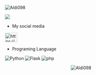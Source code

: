 
<img align="center" src="https://github-readme-stats.vercel.app/api?username=Aldi098&show_icons=true&locale=id" alt="Aldi098"/></p>
<img align="center" src="https://github-readme-stats.anuraghazra1.vercel.app/api/top-langs/?username=Aldi098&layout=compact" />

- My social media

<p align="left">

<a href="https://youtube.com/channel/UClgRSMeKAeAViJgjwue4dyw
" target="blank"><img align="center" src="https://raw.githubusercontent.com/rahuldkjain/github-profile-readme-generator/master/src/images/icons/Social/youtube.svg" alt="https://youtube.com/channel/UClgRSMeKAeAViJgjwue4dyw" height="30" width="40" /></a>

</p>

- Programing Language

![Python](https://img.shields.io/badge/-Python-000?&logo=Python)
![Flask](https://img.shields.io/badge/-Flask-000?&logo=Flask)
![php](https://img.shields.io/badge/-Php-000?&logo=php)

<p align="center"> <img src="https://komarev.com/ghpvc/?username=Aldi098&label=Profile%20views&color=0e75b6&style=flat" alt="Aldi098"/></p>
